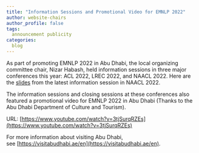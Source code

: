 ```yaml
---
title: "Information Sessions and Promotional Video for EMNLP 2022"
author: website-chairs
author_profile: false
tags:
  announcement publicity
categories:
  blog
---
```

As part of promoting EMNLP 2022 in Abu Dhabi, the local organizing committee chair, Nizar Habash, held information sessions in three major conferences this year: ACL 2022, LREC 2022, and NAACL 2022. Here are the [slides](/downloads/NAACL-EMNLP-2022-Presentation.pdf) from the latest information session in NAACL 2022.

The information sessions and closing sessions at these conferences also featured a promotional video for EMNLP 2022 in Abu Dhabi (Thanks to the Abu Dhabi Department of Culture and Tourism).


URL: [https://www.youtube.com/watch?v=3tjSurqRZEs](https://www.youtube.com/watch?v=3tjSurqRZEs)
 
 
For more information about visiting Abu Dhabi, see [https://visitabudhabi.ae/en](https://visitabudhabi.ae/en).
